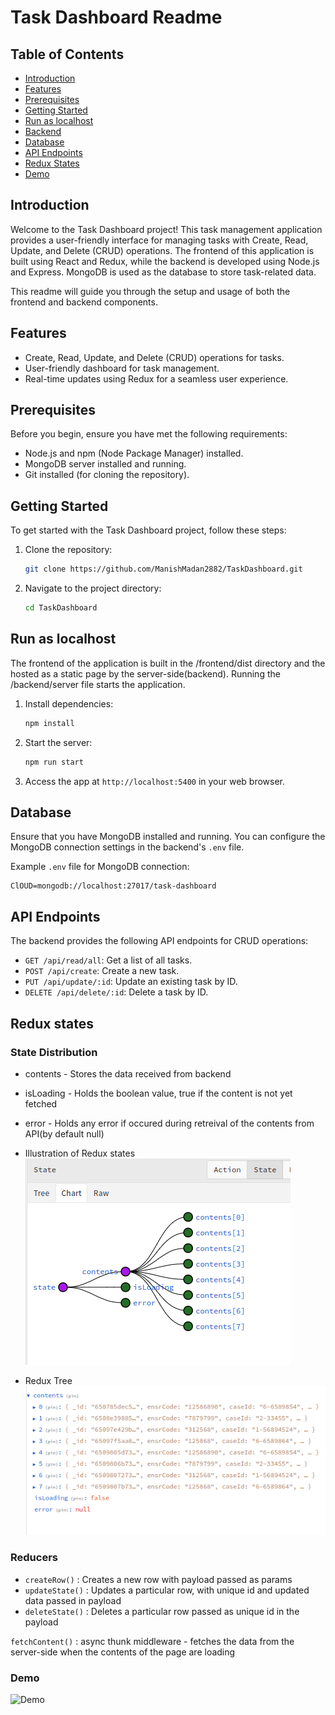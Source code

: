 # Task Dashboard Readme

## Table of Contents
- [Introduction](#introduction)
- [Features](#features)
- [Prerequisites](#prerequisites)
- [Getting Started](#getting-started)
- [Run as localhost](#run-as-localhost)
- [Backend](#backend)
- [Database](#database)
- [API Endpoints](#api-endpoints)
- [Redux States](#redux-states)
- [Demo](#demo)
## Introduction

Welcome to the Task Dashboard project! This task management application provides a user-friendly interface for managing tasks with Create, Read, Update, and Delete (CRUD) operations. The frontend of this application is built using React and Redux, while the backend is developed using Node.js and Express. MongoDB is used as the database to store task-related data.

This readme will guide you through the setup and usage of both the frontend and backend components.

## Features

- Create, Read, Update, and Delete (CRUD) operations for tasks.
- User-friendly dashboard for task management.
- Real-time updates using Redux for a seamless user experience.

## Prerequisites

Before you begin, ensure you have met the following requirements:

- Node.js and npm (Node Package Manager) installed.
- MongoDB server installed and running.
- Git installed (for cloning the repository).

## Getting Started

To get started with the Task Dashboard project, follow these steps:

1. Clone the repository:

   ```bash
   git clone https://github.com/ManishMadan2882/TaskDashboard.git
   ```

2. Navigate to the project directory:

   ```bash
   cd TaskDashboard
   ```

## Run as localhost

The frontend of the application is built in the /frontend/dist directory and the hosted as a static page by the server-side(backend).
Running the /backend/server file starts the application.

1. Install dependencies:

   ```bash
   npm install
   ```

2. Start the server:

   ```bash
   npm run start
   ```

3. Access the app at `http://localhost:5400` in your web browser.



## Database

Ensure that you have MongoDB installed and running. You can configure the MongoDB connection settings in the backend's `.env` file.

Example `.env` file for MongoDB connection:

```env
ClOUD=mongodb://localhost:27017/task-dashboard
```


## API Endpoints

The backend provides the following API endpoints for CRUD operations:

- `GET /api/read/all`: Get a list of all tasks.
- `POST /api/create`: Create a new task.
- `PUT /api/update/:id`: Update an existing task by ID.
- `DELETE /api/delete/:id`: Delete a task by ID.

## Redux states

### State Distribution
* contents - Stores the data received from backend
* isLoading -  Holds the boolean value, true if the content is not yet fetched
* error - Holds any error if occured during retreival of the contents from API(by default null)

* Illustration of Redux states
![Redux states ](image.png)

* Redux Tree 
![Alt text](image-1.png)

### Reducers

* ```createRow()``` : Creates a new row with payload passed as params
* ```updateState()``` : Updates a particular row, with unique id and updated data passed in payload
* ```deleteState()``` : Deletes a particular row passed as unique id in the payload

```fetchContent()``` : async thunk middleware - fetches the data from the server-side when the contents of the page are loading

### Demo

![Demo](image-2.png)
